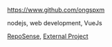 
<!-- Give link to your github home page -->
<span id="github">https://www.github.com/ongspxm</span>

<!-- Give up to 3 expertise areas that you claim credit for -->
<span id="areas">nodejs, web development, VueJs</span>

<!-- Give your internal and external projects related to the module -->
<span id="projects">[RepoSense](https://github.com/reposense/RepoSense), [External Project]()</span>
